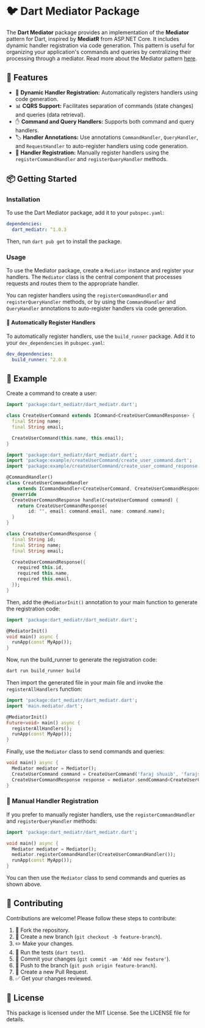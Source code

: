 # 🐦 Dart Mediator Package

The **Dart Mediator** package provides an implementation of the **Mediator** pattern for Dart, inspired by **MediatR** from ASP.NET Core. It includes dynamic handler registration via code generation. This pattern is useful for organizing your application's commands and queries by centralizing their processing through a mediator. 
Read more about the Mediator pattern [here](https://dev.to/farajshuaib/understanding-the-mediator-pattern-and-cqrs-with-dartmediatr-2aj7).

## 🚀 Features
- 🔄 **Dynamic Handler Registration:** Automatically registers handlers using code generation.
- 📊 **CQRS Support:** Facilitates separation of commands (state changes) and queries (data retrieval).
- ✋ **Command and Query Handlers:** Supports both command and query handlers.
- 🏷️ **Handler Annotations:** Use annotations `CommandHandler`, `QueryHandler`, and `RequestHandler` to auto-register handlers using code generation.
- 📜 **Handler Registration:** Manually register handlers using the `registerCommandHandler` and `registerQueryHandler` methods.

## 📦 Getting Started

### Installation

To use the Dart Mediator package, add it to your `pubspec.yaml`:

```yaml
dependencies:
  dart_mediatr: ^1.0.3
```

Then, run `dart pub get` to install the package.

### Usage

To use the Mediator package, create a `Mediator` instance and register your handlers. 
The `Mediator` class is the central component that processes requests and routes them to the appropriate handler.

You can register handlers using the `registerCommandHandler` and `registerQueryHandler` methods, or by using the `CommandHandler` and `QueryHandler` annotations to auto-register handlers via code generation.

#### 🔧 Automatically Register Handlers
To automatically register handlers, use the `build_runner` package. Add it to your `dev_dependencies` in `pubspec.yaml`:

```yaml
dev_dependencies:
  build_runner: ^2.0.0
```

## 📝 Example
Create a command to create a user:

```dart
import 'package:dart_mediatr/dart_mediatr.dart';

class CreateUserCommand extends ICommand<CreateUserCommandResponse> {
  final String name;
  final String email;

  CreateUserCommand(this.name, this.email);
}
```

```dart
import 'package:dart_mediatr/dart_mediatr.dart';
import 'package:example/createUserCommand/create_user_command.dart';
import 'package:example/createUserCommand/create_user_command_response.dart';

@CommandHandler()
class CreateUserCommandHandler
    extends ICommandHandler<CreateUserCommand, CreateUserCommandResponse> {
  @override
  CreateUserCommandResponse handle(CreateUserCommand command) {
    return CreateUserCommandResponse(
        id: "", email: command.email, name: command.name);
  }
}
```

```dart
class CreateUserCommandResponse {
  final String id;
  final String name;
  final String email;

  CreateUserCommandResponse({
    required this.id,
    required this.name,
    required this.email,
  });
}
```

Then, add the `@MediatorInit()` annotation to your main function to generate the registration code:

```dart
import 'package:dart_mediatr/dart_mediatr.dart';

@MediatorInit()
void main() async {
  runApp(const MyApp());
}
```

Now, run the build_runner to generate the registration code:

```bash
dart run build_runner build
```

Then import the generated file in your main file and invoke the `registerAllHandlers` function:

```dart
import 'package:dart_mediatr/dart_mediatr.dart';
import 'main.mediator.dart';

@MediatorInit()
Future<void> main() async {
  registerAllHandlers();
  runApp(const MyApp());
}
```

Finally, use the `Mediator` class to send commands and queries:

```dart
void main() async {
  Mediator mediator = Mediator();
  CreateUserCommand command = CreateUserCommand('faraj shuaib', 'farajshuaib@gmail.com');
  CreateUserCommandResponse response = mediator.sendCommand<CreateUserCommand, CreateUserCommandResponse>(command);
}
```

### 🔧 Manual Handler Registration
If you prefer to manually register handlers, use the `registerCommandHandler` and `registerQueryHandler` methods:

```dart
import 'package:dart_mediatr/dart_mediatr.dart';

void main() async {
  Mediator mediator = Mediator();
  mediator.registerCommandHandler(CreateUserCommandHandler());
  runApp(const MyApp());
}
```

You can then use the `Mediator` class to send commands and queries as shown above.

## 🤝 Contributing

Contributions are welcome! Please follow these steps to contribute:

1. 🍴 Fork the repository.
2. 🌳 Create a new branch (`git checkout -b feature-branch`).
3. ✏️ Make your changes.
4. 🧪 Run the tests (`dart test`).
5. 💾 Commit your changes (`git commit -am 'Add new feature'`).
6. 🚀 Push to the branch (`git push origin feature-branch`).
7. 🔄 Create a new Pull Request.
8. ✅ Get your changes reviewed.

## 📝 License

This package is licensed under the MIT License. See the LICENSE file for details.

